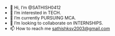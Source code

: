 - 👋 Hi, I’m @SATHISH0412
- 👀 I’m interested in TECH.
- 🌱 I’m currently PURSUING MCA.
- 💞️ I’m looking to collaborate on INTERNSHIPS.
- 📫 How to reach me sathishksv2003@gmail.com

<!---
SATHISH0412/SATHISH0412 is a ✨ special ✨ repository because its `README.md` (this file) appears on your GitHub profile.
You can click the Preview link to take a look at your changes.
--->
